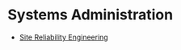 
# Systems Administration

* [Site Reliability Engineering](https://landing.google.com/sre/book.html)
